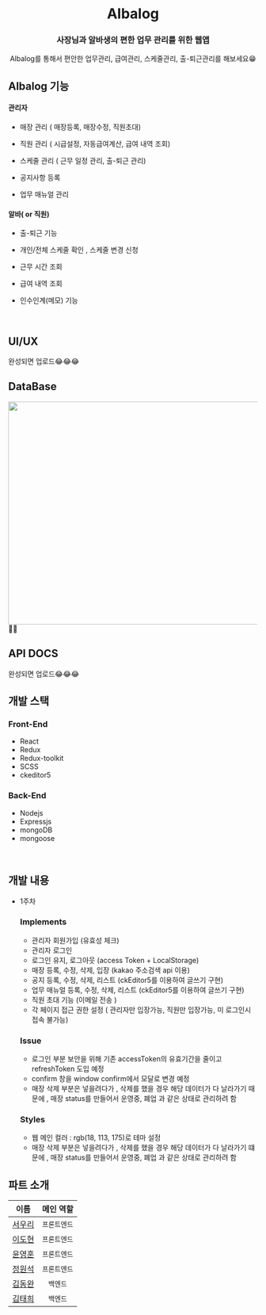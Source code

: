 # <div align="center">Albalog</div>    

### <div align="center">사장님과 알바생의 편한 업무 관리를 위한 웹앱</div>  
  

<div align="center">Albalog를 통해서 편안한 업무관리, 급여관리, 스케줄관리, 출-퇴근관리를 해보세요😁 
</div>  



## Albalog 기능  
  

#### 관리자  
  

- 매장 관리 ( 매장등록, 매장수정, 직원초대)  
  

- 직원 관리 ( 시급설정, 자동급여계산, 급여 내역 조회)  
  

- 스케줄 관리 ( 근무 일정 관리, 출-퇴근 관리)   
  

- 공지사항 등록  
  

- 업무 매뉴얼 관리   
  

#### 알바( or 직원)  
  

- 출-퇴근 기능  
  

- 개인/전체 스케줄 확인 , 스케줄 변경 신청  
  

- 근무 시간 조회  
  

- 급여 내역 조회  
  

- 인수인계(메모) 기능   
  

<br/>  

## UI/UX 
  완성되면 업로드😂😂😂
<br /> 


## DataBase  
  

<img src="https://user-images.githubusercontent.com/64634992/121452799-05f69900-c9db-11eb-9cc1-a8b569f6d539.png" align="left" height="450" width="1100" />    
  
📕📕
<br/>      


## API DOCS
  완성되면 업로드😂😂😂
<br /> 

## 개발 스택  
  

### Front-End  

- React  
- Redux   
- Redux-toolkit  
- SCSS  
- ckeditor5  
  
### Back-End  
  
- Nodejs  
- Expressjs  
- mongoDB  
- mongoose  
  
<br/>  

## 개발 내용

- 1주차

    ### Implements

    - 관리자 회원가입 (유효성 체크)
    - 관리자 로그인
    - 로그인 유지, 로그아웃 (access Token + LocalStorage)
    - 매장 등록, 수정, 삭제, 입장 (kakao 주소검색 api 이용)
    - 공지 등록, 수정, 삭제, 리스트 (ckEditor5를 이용하여 글쓰기 구현) 
    - 업무 매뉴얼 등록, 수정, 삭제, 리스트 (ckEditor5를 이용하여 글쓰기 구현)
    - 직원 초대 기능 (이메일 전송 )
    - 각 페이지 접근 권한 설정 ( 관리자만 입장가능, 직원만 입장가능, 미 로그인시 접속 불가능)

    ### Issue

    - 로그인 부분 보안을 위해 기존 accessToken의 유효기간을 줄이고 refreshToken 도입 예정
    - confirm 창을 window confirm에서 모달로 변경 예정  
    - 매장 삭제 부분은 넣을려다가 , 삭제를 했을 경우 해당 데이터가 다 날라가기 때문에 , 매장 status를 만들어서 운영중, 폐업 과 같은 상태로 관리하려 함

    ### Styles

    - 웹 메인 컬러 : rgb(18, 113, 175)로 테마 설정
    - 매장 삭제 부분은 넣을려다가 , 삭제를 했을 경우 해당 데이터가 다 날라가기 떄문에 , 매장 status를 만들어서 운영중, 폐업 과 같은 상태로 관리하려 함



## 파트 소개     
| 이름  |  메인 역할  |
|:----:|:-------:|
| [서우리](https://github.com/Alexis1226) | `프론트엔드` |
| [이도현](https://github.com/ksmfou98) | `프론트엔드` |
| [윤영훈](https://github.com/yoonyounghoon) | `프론트엔드` |
| [정원석](https://github.com/Dseok12) | `프론트엔드` |
| [김동완](https://github.com/dongwandonkim)  | `백엔드` |
| [김태희](https://github.com/godtaehee)  | `백엔드` |  

